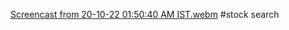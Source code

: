 [Screencast from 20-10-22 01:50:40 AM IST.webm](https://user-images.githubusercontent.com/83109388/196798866-9bd92df1-c687-48cb-bcc9-b22ef3bd5f81.webm)
#stock search
